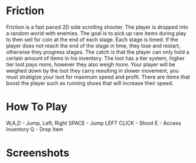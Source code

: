 # Friction
Friction is a fast paced 2D side scrolling shooter. The player is dropped into a random world with enemies. The goal is to pick up rare items during play to then sell for coin at the end of each stage. Each stage is timed. If the player does not reach the end of the stage in time, they lose and restart, otherwise they progress stages. The catch is that the player can only hold a certain amount of items in his inventory. The loot has a tier system, higher tier loot pays more, however they also weigh more. Your player will be weighed down by the loot they carry resulting in slower movement, you must stratigize your loot for maximum speed and profit. There are items that boost the player such as running shoes that will increase their speed. 
# How To Play
W,A,D - Jump, Left, Right
SPACE - Jump
LEFT CLICK - Shoot
E - Access Inventory
Q - Drop Item
# Screenshots

